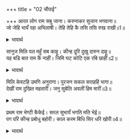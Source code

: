 +++
title = "02 चौपाई"

+++
आरत लोग राम सबु जाना। करुनाकर सुजान भगवाना॥  
जो जेहि भायँ रहा अभिलाषी। तेहि तेहि कै तसि तसि रुख राखी॥1॥  

<details><summary>भावार्थ</summary>

दया की खान, सुजान भगवान श्री रामजी ने सब लोगों को दुःखी (मिलने के लिए व्याकुल) जाना। तब जो जिस भाव से मिलने का अभिलाषी था, उस-उस का उस-उस प्रकार का रुख रखते हुए (उसकी रुचि के अनुसार)॥1॥  
</details>

सानुज मिलि पल महुँ सब काहू। कीन्ह दूरि दुखु दारुन दाहू॥  
यह बडि बात राम कै नाहीं। जिमि घट कोटि एक रबि छाहीं॥2॥  

<details><summary>भावार्थ</summary>

उन्होन्ने लक्ष्मणजी सहित पल भर में सब किसी से मिलकर उनके दुःख और कठिन सन्ताप को दूर कर दिया। श्री रामचन्द्रजी के लिए यह कोई बडी बात नहीं है। जैसे करोडों घडों में एक ही सूर्य की (पृथक-पृथक) छाया (प्रतिबिम्ब) एक साथ ही दिखती है॥2॥  
</details>

मिलि केवटहि उमगि अनुरागा। पुरजन सकल सराहहिं भागा॥  
देखीं राम दुखित महतारीं। जनु सुबेलि अवलीं हिम मारीं॥3॥  

<details><summary>भावार्थ</summary>

समस्त पुरवासी प्रेम में उमँगकर केवट से मिलकर (उसके) भाग्य की सराहना करते हैं। श्री रामचन्द्रजी ने सब माताओं को दुःखी देखा। मानो सुन्दर लताओं की पङ्क्तियों को पाला मार गया हो॥3॥  
</details>

प्रथम राम भेण्टी कैकेई। सरल सुभायँ भगति मति भेई॥  
पग परि कीन्ह प्रबोधु बहोरी। काल करम बिधि सिर धरि खोरी॥4॥  

<details><summary>भावार्थ</summary>

सबसे पहले रामजी कैकेयी से मिले और अपने सरल स्वभाव तथा भक्ति से उसकी बुद्धि को तर कर दिया। फिर चरणों में गिरकर काल, कर्म और विधाता के सिर दोष मढकर, श्री रामजी ने उनको सान्त्वना दी॥4॥  
</details>

